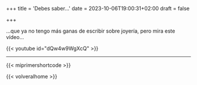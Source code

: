 +++
title = 'Debes saber...'
date = 2023-10-06T19:00:31+02:00
draft = false

+++

...que ya no tengo más ganas de escribir sobre joyería, pero mira este vídeo...

{{< youtube id="dQw4w9WgXcQ" >}}

---

{{< miprimershortcode >}}

{{< volveralhome >}}